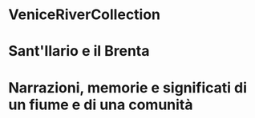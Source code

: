 # VeniceRiverCollection
# Sant'Ilario e il Brenta
# Narrazioni, memorie e significati di un fiume e di una comunità
